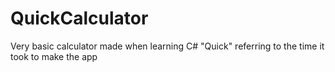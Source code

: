 # QuickCalculator
Very basic calculator made when learning C# "Quick" referring to the time it took to make the app
